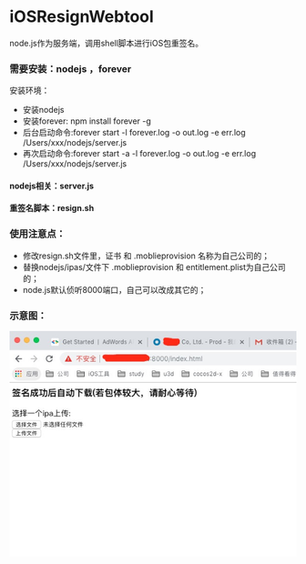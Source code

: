 # iOSResignWebtool
node.js作为服务端，调用shell脚本进行iOS包重签名。  


### 需要安装：nodejs ，forever  

安装环境： 
- 安装nodejs 
- 安装forever: npm install forever -g  
- 后台启动命令:forever start -l forever.log -o out.log -e err.log /Users/xxx/nodejs/server.js  
- 再次启动命令:forever start -a -l forever.log -o out.log -e err.log /Users/xxx/nodejs/server.js  


#### nodejs相关：server.js  
#### 重签名脚本：resign.sh  

### 使用注意点：  
- 修改resign.sh文件里，证书 和 .moblieprovision 名称为自己公司的；    
- 替换nodejs/ipas/文件下 .moblieprovision  和 entitlement.plist为自己公司的；  
- node.js默认侦听8000端口，自己可以改成其它的；    


### 示意图：  
 ![avatar](https://github.com/qiyer/iOSResignWebtool/blob/master/demo.png)   
